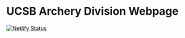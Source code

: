 # UCSB Archery Division Webpage

[![Netlify Status](https://api.netlify.com/api/v1/badges/89b3cc0a-46d4-4f9b-94e2-c459292afe8e/deploy-status)](https://thearcherydivision.netlify.app/) 